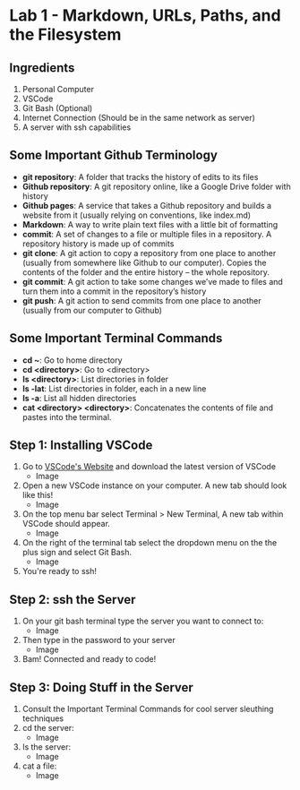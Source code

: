 # Lab 1 - Markdown, URLs, Paths, and the Filesystem

## Ingredients
1. Personal Computer
2. VSCode
3. Git Bash (Optional)
4. Internet Connection (Should be in the same network as server)
5. A server with ssh capabilities

## Some Important Github Terminology 
- **git repository**: A folder that tracks the history of edits to its files
- **Github repository**: A git repository online, like a Google Drive folder with history
- **Github pages**: A service that takes a Github repository and builds a website from it (usually relying on conventions, like index.md)
- **Markdown**: A way to write plain text files with a little bit of formatting
- **commit**: A set of changes to a file or multiple files in a repository. A repository history is made up of commits
- **git clone**: A git action to copy a repository from one place to another (usually from somewhere like Github to our computer). Copies the contents of the folder and the entire history – the whole repository.
- **git commit**: A git action to take some changes we’ve made to files and turn them into a commit in the repository’s history
- **git push**: A git action to send commits from one place to another (usually from our computer to Github)

## Some Important Terminal Commands
- **cd ~**: Go to home directory
- **cd <directory\>**: Go to <directory\>
- **ls <directory\>**: List directories in folder
- **ls -lat**: List directories in folder, each in a new line
- **ls -a**: List all hidden directories 
- **cat <directory\> <directory\>**: Concatenates the contents of file and pastes into the terminal.

## Step 1: Installing VSCode
1. Go to [VSCode's Website](https://code.visualstudio.com/) and download the latest version of VSCode
    - Image
2. Open a new VSCode instance on your computer. A new tab should look like this!
    - Image
3. On the top menu bar select Terminal > New Terminal, A new tab within VSCode should appear.
    - Image
4. On the right of the terminal tab select the dropdown menu on the the plus sign and select Git Bash.
    - Image
5. You're ready to ssh!

## Step 2: ssh the Server
1. On your git bash terminal type the server you want to connect to:
    - Image
2. Then type in the password to your server
    - Image
3. Bam! Connected and ready to code!

## Step 3: Doing Stuff in the Server
1. Consult the Important Terminal Commands for cool server sleuthing techniques
2. cd the server:
    - Image
3. ls the server:
    - Image
4. cat a file:
    - Image
